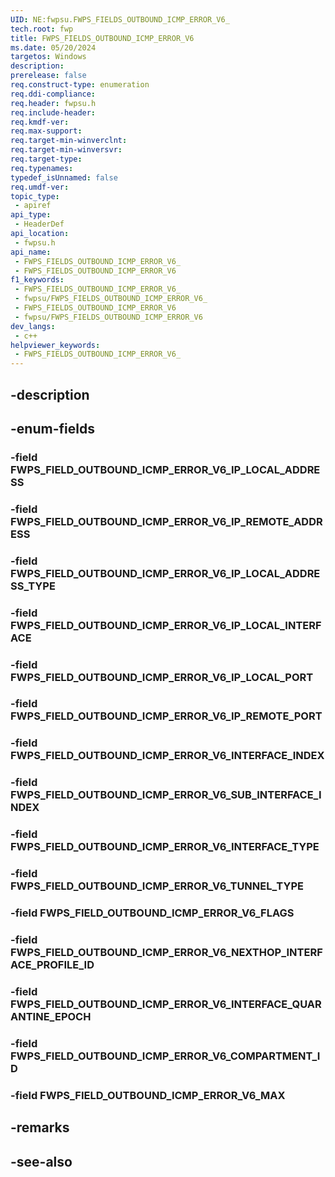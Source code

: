 ```yaml
---
UID: NE:fwpsu.FWPS_FIELDS_OUTBOUND_ICMP_ERROR_V6_
tech.root: fwp
title: FWPS_FIELDS_OUTBOUND_ICMP_ERROR_V6
ms.date: 05/20/2024
targetos: Windows
description: 
prerelease: false
req.construct-type: enumeration
req.ddi-compliance: 
req.header: fwpsu.h
req.include-header: 
req.kmdf-ver: 
req.max-support: 
req.target-min-winverclnt: 
req.target-min-winversvr: 
req.target-type: 
req.typenames: 
typedef_isUnnamed: false
req.umdf-ver: 
topic_type:
 - apiref
api_type:
 - HeaderDef
api_location:
 - fwpsu.h
api_name:
 - FWPS_FIELDS_OUTBOUND_ICMP_ERROR_V6_
 - FWPS_FIELDS_OUTBOUND_ICMP_ERROR_V6
f1_keywords:
 - FWPS_FIELDS_OUTBOUND_ICMP_ERROR_V6_
 - fwpsu/FWPS_FIELDS_OUTBOUND_ICMP_ERROR_V6_
 - FWPS_FIELDS_OUTBOUND_ICMP_ERROR_V6
 - fwpsu/FWPS_FIELDS_OUTBOUND_ICMP_ERROR_V6
dev_langs:
 - c++
helpviewer_keywords:
 - FWPS_FIELDS_OUTBOUND_ICMP_ERROR_V6_
---
```


## -description

## -enum-fields

### -field FWPS_FIELD_OUTBOUND_ICMP_ERROR_V6_IP_LOCAL_ADDRESS

### -field FWPS_FIELD_OUTBOUND_ICMP_ERROR_V6_IP_REMOTE_ADDRESS

### -field FWPS_FIELD_OUTBOUND_ICMP_ERROR_V6_IP_LOCAL_ADDRESS_TYPE

### -field FWPS_FIELD_OUTBOUND_ICMP_ERROR_V6_IP_LOCAL_INTERFACE

### -field FWPS_FIELD_OUTBOUND_ICMP_ERROR_V6_IP_LOCAL_PORT

### -field FWPS_FIELD_OUTBOUND_ICMP_ERROR_V6_IP_REMOTE_PORT

### -field FWPS_FIELD_OUTBOUND_ICMP_ERROR_V6_INTERFACE_INDEX

### -field FWPS_FIELD_OUTBOUND_ICMP_ERROR_V6_SUB_INTERFACE_INDEX

### -field FWPS_FIELD_OUTBOUND_ICMP_ERROR_V6_INTERFACE_TYPE

### -field FWPS_FIELD_OUTBOUND_ICMP_ERROR_V6_TUNNEL_TYPE

### -field FWPS_FIELD_OUTBOUND_ICMP_ERROR_V6_FLAGS

### -field FWPS_FIELD_OUTBOUND_ICMP_ERROR_V6_NEXTHOP_INTERFACE_PROFILE_ID

### -field FWPS_FIELD_OUTBOUND_ICMP_ERROR_V6_INTERFACE_QUARANTINE_EPOCH

### -field FWPS_FIELD_OUTBOUND_ICMP_ERROR_V6_COMPARTMENT_ID

### -field FWPS_FIELD_OUTBOUND_ICMP_ERROR_V6_MAX

## -remarks

## -see-also

